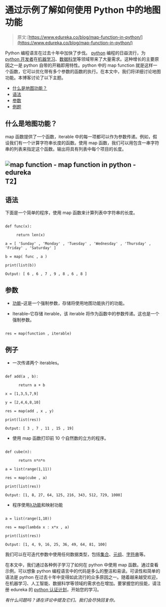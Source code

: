 # 通过示例了解如何使用 Python 中的地图功能

> 原文:[https://www.edureka.co/blog/map-function-in-python/](https://www.edureka.co/blog/map-function-in-python/)

Python 编程语言在过去十年中加快了步伐。 [python](https://www.edureka.co/data-science-python-certification-course) 编程的日益流行，为 [python 开发者](https://www.edureka.co/blog/how-to-become-a-python-developer/)在[机器学习](https://www.edureka.co/blog/videos/python-machine-learning/)、[数据科学](https://www.edureka.co/blog/learn-python-for-data-science/)等领域带来了大量需求。这种增长的主要原因之一是 python 自带的开箱即用特性。python 中的 map function 就是这样一个函数，它可以优化带有多个参数的函数的执行。在本文中，我们将详细讨论地图功能。本博客讨论了以下主题。

*   [什么是地图功能？](#mapfunction)
*   [语法](#syntax)
*   [参数](#params)
*   [例题](#examples)

## **什么是地图功能？**

map 函数提供了一个函数，iterable 中的每一项都可以作为参数传递。例如，假设我们有一个计算字符串长度的函数。使用 map 函数，我们可以用包含一串字符串的列表来指定这个函数。输出将具有列表中每个项目的长度。

## **![map function - map function in python - edureka](../Images/e3e3d28b001acc195d79545bdb17f7bf.png)T2】**

## **语法**

下面是一个简单的程序，使用 map 函数来计算列表中字符串的长度。

```

def func(x):

     return len(x)

a = [ 'Sunday' , 'Monday' , 'Tuesday' , 'Wednesday' , 'Thursday' , 'Friday' , 'Saturday' ]

b = map( func , a )

print(list(b))

```

```
Output: [ 6 , 6 , 7 , 9 , 8 , 6 , 8 ]
```

## **参数**

*   [功能](https://www.edureka.co/blog/python-functions)–这是一个强制参数，存储将使用地图功能执行的功能。

*   Iterable–它存储 iterable，该 iterable 将作为函数中的参数传递。这也是一个强制参数。

```

res = map(function , iterable)

```

## **例子**

*   一次传递两个 iterables。

```

def add(a , b):

      return a + b

x = [1,3,5,7,9]

y = [2,4,6,8,10]

res = map(add , x , y)

print(list(res))

```

```
Output: [ 3 , 7 , 11 , 15 , 19]
```

*   使用 map 函数打印前 10 个自然数的立方的程序。

```

def cube(n):

      return n*n*n

a = list(range(1,11))

res = map(cube , a)

print(list(res))

```

```
Output: [1, 8, 27, 64, 125, 216, 343, 512, 729, 1000]
```

*   程序使用[λ功能](https://www.edureka.co/blog/python-lambda/)和映射功能

```

a = list(range(1,10))

res = map(lambda x : x*x , a)

print(list(res))

```

```
Output: [1, 4, 9, 16, 25, 36, 49, 64, 81, 100]
```

我们可以在可迭代参数中使用任何数据类型，包括[集合](https://www.edureka.co/blog/sets-in-python/)、[元组](https://www.edureka.co/blog/variables-and-data-types-in-python/)、[字符串](https://www.edureka.co/blog/strings_in_python/)等。

在本文中，我们通过各种例子学习了如何在 python 中使用 map 函数。通过查看示例，可以想象 python 编程语言中的代码是多么的整洁和易读。可读性和简单的语法是 python 在过去十年中变得如此流行的众多原因之一。随着越来越受欢迎，在机器学习、人工智能、数据科学等领域的需求也在增加。要掌握您的技能，请注册 edureka 的 [python 认证计划](https://www.edureka.co/data-science-python-certification-course)，开始您的学习。

*有什么问题吗？请在评论中提及它们。我们会尽快回复你。*